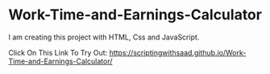 # Work-Time-and-Earnings-Calculator
I am creating this project with HTML, Css and JavaScript.

Click On This Link To Try Out:
https://scriptingwithsaad.github.io/Work-Time-and-Earnings-Calculator/
